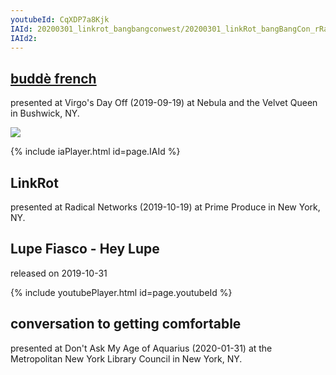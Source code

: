 ```yaml
---
youtubeId: CqXDP7a8Kjk
IAId: 20200301_linkrot_bangbangconwest/20200301_linkRot_bangBangCon_rRahni_musicLatency.mp4
IAId2: 
---
```


## <a href="https://ia801006.us.archive.org/5/items/20190919virgosdayoffbuddefrenchbushwickfilmedbyartifact/20190919_virgosDayOff_buddeFrench_Bushwick_filmedByArtifact.mp4">buddè french</a>

presented at Virgo's Day Off (2019-09-19) at Nebula and the Velvet Queen in Bushwick, NY. 

<img src="{{site.baseurl}}/assets/virgosDay-slow.gif">

{% include iaPlayer.html id=page.IAId %}


## LinkRot

presented at Radical Networks (2019-10-19) at Prime Produce in New York, NY.


## Lupe Fiasco - Hey Lupe

released on 2019-10-31

{% include youtubePlayer.html id=page.youtubeId %}

## conversation to getting comfortable

presented at Don't Ask My Age of Aquarius (2020-01-31) at the Metropolitan New York Library Council in New York, NY. 
